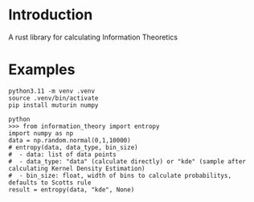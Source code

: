 # Introduction
A rust library for calculating Information Theoretics

# Examples
```
python3.11 -m venv .venv
source .venv/bin/activate
pip install muturin numpy
```

```
python
>>> from information_theory import entropy
import numpy as np
data = np.random.normal(0,1,10000)
# entropy(data, data_type, bin_size)
#  - data: list of data points
#  - data_type: "data" (calculate directly) or "kde" (sample after calculating Kernel Density Estimation)
#  - bin_size: float, width of bins to calculate probabilitys, defaults to Scotts rule
result = entropy(data, "kde", None)
```
